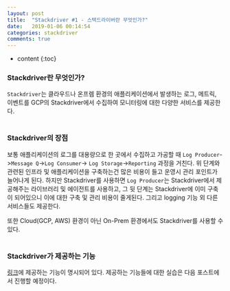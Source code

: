 ```yaml
---
layout: post
title:  "Stackdriver #1 - 스택드라이버란 무엇인가?"
date:   2019-01-06 00:14:54
categories: stackdriver
comments: true
---
```

* content
{:toc}

### Stackdriver란 무엇인가?
`Stackdriver`는 클라우드나 온프렘 환경의 애플리케이션에서 발생하는 로그, 메트릭, 이벤트를 GCP의 Stackdriver에서 수집하여 모니터링에 대한 다양한 서비스를 제공한다.
<br><br>

### Stackdriver의 장점
보통 애플리케이션의 로그를 대용량으로 한 곳에서 수집하고 가공할 때 `Log Producer`->`Message Q`->`Log Consumer`-> `Log Storage`->`Reporting` 과정을 거친다. 위 단계와 관련된 인프라 및 애플리케이션을 구축하는건 많은 비용이 들고 운영시 관리 포인트가 늘어나게 된다. 하지만 Stackdriver를 사용하면 `Log Producer`는 Stackdriver에서 제공해주는 라이브러리 및 에이전트를 사용하고, 그 뒷 단계는 Stackdriver에 이미 구축이 되어있으니 이에 대한 구축 및 관리 비용이 줄게된다. 그리고 logging 기능 외 다른 서비스들도 제공한다.

또한 Cloud(GCP, AWS) 환경이 아닌 On-Prem 환경에서도 Stackdriver를 사용할 수 있다.
<br><br>

### Stackdriver가 제공하는 기능
[링크][Stackdriver-Feature]에 제공하는 기능이 명시되어 있다. 제공하는 기능들에 대한 실습은 다음 포스트에서 진행할 예정이다.

[Stackdriver-Feature]:https://cloud.google.com/stackdriver/?hl=ko